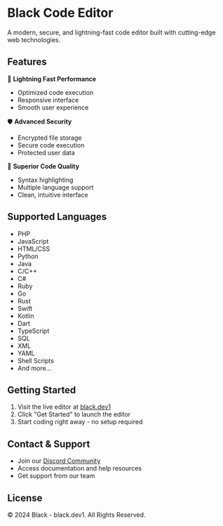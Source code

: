 # Black Code Editor

A modern, secure, and lightning-fast code editor built with cutting-edge web technologies.

## Features

🚀 **Lightning Fast Performance**
- Optimized code execution
- Responsive interface
- Smooth user experience

🛡️ **Advanced Security**
- Encrypted file storage
- Secure code execution
- Protected user data

💎 **Superior Code Quality**
- Syntax highlighting
- Multiple language support
- Clean, intuitive interface

## Supported Languages

- PHP
- JavaScript
- HTML/CSS
- Python
- Java
- C/C++
- C#
- Ruby
- Go
- Rust
- Swift
- Kotlin
- Dart
- TypeScript
- SQL
- XML
- YAML
- Shell Scripts
- And more...

## Getting Started

1. Visit the live editor at [black.dev1](https://black.dev1)
2. Click "Get Started" to launch the editor
3. Start coding right away - no setup required

## Contact & Support

- Join our [Discord Community](https://discord.gg/graphicode)
- Access documentation and help resources
- Get support from our team

## License

© 2024 Black - black.dev1. All Rights Reserved.